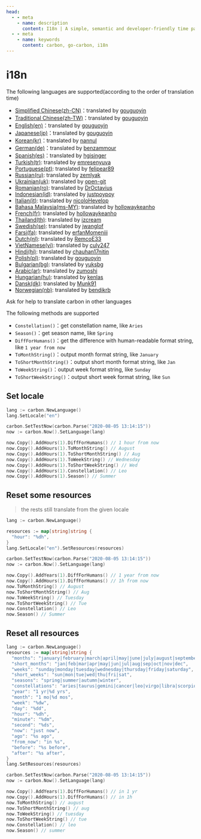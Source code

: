 ```yaml
---
head:
  - - meta
    - name: description
      content: I18n | A simple, semantic and developer-friendly time package for golang
  - - meta
    - name: keywords
      content: carbon, go-carbon, i18n
---
```


# i18n

The following languages are supported(according to the order of translation time)

* [Simplified Chinese(zh-CN)](https://github.com/dromara/carbon/blob/master/lang/zh-CN.json "Simplified Chinese")：translated
  by [gouguoyin](https://github.com/gouguoyin "gouguoyin")
* [Traditional Chinese(zh-TW)](https://github.com/dromara/carbon/blob/master/lang/zh-TW.json "Traditional Chinese")：translated
  by [gouguoyin](https://github.com/gouguoyin "gouguoyin")
* [English(en)](https://github.com/dromara/carbon/blob/master/lang/en.json "English")：translated
  by [gouguoyin](https://github.com/gouguoyin "gouguoyin")
* [Japanese(jp)](https://github.com/dromara/carbon/blob/master/lang/jp.json "Japanese")：translated
  by [gouguoyin](https://github.com/gouguoyin "gouguoyin")
* [Korean(kr)](https://github.com/dromara/carbon/blob/master/lang/kr.json "Korean")：translated by [nannul](https://github.com/nannul "nannul")
* [German(de)](https://github.com/dromara/carbon/blob/master/lang/de.json "German")：translated by [benzammour](https://github.com/benzammour "benzammour")
* [Spanish(es)](https://github.com/dromara/carbon/blob/master/lang/es.json "Spanish")：translated by [hgisinger](https://github.com/hgisinger "hgisinger")
* [Turkish(tr)](https://github.com/dromara/carbon/blob/master/lang/tr.json "Turkish"): translated by [emresenyuva](https://github.com/emresenyuva "emresenyuva")
* [Portuguese(pt)](https://github.com/dromara/carbon/blob/master/lang/pt.json "Portuguese"): translated by [felipear89](https://github.com/felipear89 "felipear89")
* [Russian(ru)](https://github.com/dromara/carbon/blob/master/lang/ru.json "Russian"): translated by [zemlyak](https://github.com/zemlyak "zemlyak")
* [Ukrainian(uk)](https://github.com/dromara/carbon/blob/master/lang/uk.json "Ukrainian"): translated by [open-git](https://github.com/open-git "open-git")
* [Romanian(ro)](https://github.com/dromara/carbon/blob/master/lang/ro.json "Romanian"): translated by [DrOctavius](https://github.com/DrOctavius "DrOctavius")
* [Indonesian(id)](https://github.com/dromara/carbon/blob/master/lang/id.json "Indonesian"): translated by [justpoypoy](https://github.com/justpoypoy "justpoypoy")
* [Italian(it)](../blob/master/lang/it.json "Italian"): translated by [nicoloHevelop](https://github.com/nicoloHevelop "nicoloHevelop")
* [Bahasa Malaysia(ms-MY)](https://github.com/dromara/carbon/blob/master/lang/ms-MY.json "Bahasa Malaysia"): translated
  by [hollowaykeanho](https://github.com/hollowaykeanho "hollowaykeanho")
* [French(fr)](https://github.com/dromara/carbon/blob/master/lang/fr.json "French"): translated
  by [hollowaykeanho](https://github.com/hollowaykeanho "hollowaykeanho")
* [Thailand(th)](https://github.com/dromara/carbon/blob/master/lang/th.json "Thailand"): translated by [izcream](https://github.com/izcream "izcream")
* [Swedish(se)](https://github.com/dromara/carbon/blob/master/lang/se.json "Swedish"): translated by [jwanglof](https://github.com/jwanglof "jwanglof")
* [Farsi(fa)](https://github.com/dromara/carbon/blob/master/lang/fa.json "Farsi"): translated by [erfanMomeniii](https://github.com/erfanMomeniii "erfanMomeniii")
* [Dutch(nl)](https://github.com/dromara/carbon/blob/master/lang/nl.json "Dutch"): translated by [RemcoE33](https://github.com/RemcoE33 "RemcoE33")
* [VietNamese(vi)](https://github.com/dromara/carbon/blob/master/lang/vi.json "VietNam"): translated by [culy247](https://github.com/culy247 "culy247")
* [Hindi(hi)](https://github.com/dromara/carbon/blob/master/lang/hi.json "India"): translated by [chauhan17nitin](https://github.com/chauhan17nitin "chauhan17nitin")
* [Polish(pl)](https://github.com/dromara/carbon/blob/master/lang/pl.json "Polish"): translated by [gouguoyin](https://github.com/gouguoyin "gouguoyin")
* [Bulgarian(bg)](https://github.com/dromara/carbon/blob/master/lang/bg.json "Bulgarian"): translated by [yuksbg](https://github.com/yuksbg "yuksbg")
* [Arabic(ar)](https://github.com/dromara/carbon/blob/master/lang/ar.json "Arabic"): translated by [zumoshi](https://github.com/zumoshi "zumoshi")
* [Hungarian(hu)](https://github.com/dromara/carbon/blob/master/lang/hu.json "Hungarian"): translated by [kenlas](https://github.com/kenlas "kenlas")
* [Dansk(dk)](https://github.com/dromara/carbon/blob/master/lang/dk.json "Dansk"): translated by [Munk91](https://github.com/Munk91 "Munk91")
* [Norwegian(nb)](https://github.com/dromara/carbon/blob/master/lang/nb.json "Norwegian"): translated by [bendikrb](https://github.com/bendikrb "bendikrb")

Ask for help to translate carbon in other languages

The following methods are supported

* `Constellation()`：get constellation name, like `Aries`
* `Season()`：get season name, like `Spring`
* `DiffForHumans()`：get the difference with human-readable format string, like `1 year from now`
* `ToMonthString()`：output month format string, like `January`
* `ToShortMonthString()`：output short month format string, like `Jan`
* `ToWeekString()`：output week format string, like `Sunday`
* `ToShortWeekString()`：output short week format string, like `Sun`

## Set locale

```go
lang := carbon.NewLanguage()
lang.SetLocale("en")

carbon.SetTestNow(carbon.Parse("2020-08-05 13:14:15"))
now := carbon.Now().SetLanguage(lang)

now.Copy().AddHours(1).DiffForHumans() // 1 hour from now
now.Copy().AddHours(1).ToMonthString() // August
now.Copy().AddHours(1).ToShortMonthString() // Aug
now.Copy().AddHours(1).ToWeekString() // Wednesday
now.Copy().AddHours(1).ToShortWeekString() // Wed
now.Copy().AddHours(1).Constellation() // Leo
now.Copy().AddHours(1).Season() // Summer
```

## Reset some resources
> the rests still translate from the given locale
```go
lang := carbon.NewLanguage()

resources := map[string]string {
  "hour": "%dh",
}
lang.SetLocale("en").SetResources(resources)

carbon.SetTestNow(carbon.Parse("2020-08-05 13:14:15"))
now := carbon.Now().SetLanguage(lang)

now.Copy().AddYears(1).DiffForHumans() // 1 year from now
now.Copy().AddHours(1).DiffForHumans() // 1h from now
now.ToMonthString() // August
now.ToShortMonthString() // Aug
now.ToWeekString() // Tuesday
now.ToShortWeekString() // Tue
now.Constellation() // Leo
now.Season() // Summer
```

## Reset all resources

```go
lang := carbon.NewLanguage()
resources := map[string]string {
  "months": "january|february|march|april|may|june|july|august|september|october|november|december",
  "short_months": "jan|feb|mar|apr|may|jun|jul|aug|sep|oct|nov|dec",
  "weeks": "sunday|monday|tuesday|wednesday|thursday|friday|saturday",
  "short_weeks": "sun|mon|tue|wed|thu|fri|sat",
  "seasons": "spring|summer|autumn|winter",
  "constellations": "aries|taurus|gemini|cancer|leo|virgo|libra|scorpio|sagittarius|capricornus|aquarius|pisce",
  "year": "1 yr|%d yrs",
  "month": "1 mo|%d mos",
  "week": "%dw",
  "day": "%dd",
  "hour": "%dh",
  "minute": "%dm",
  "second": "%ds",
  "now": "just now",
  "ago": "%s ago",
  "from_now": "in %s",
  "before": "%s before",
  "after": "%s after",
}
lang.SetResources(resources)

carbon.SetTestNow(carbon.Parse("2020-08-05 13:14:15"))
now := carbon.Now().SetLanguage(lang)

now.Copy().AddYears(1).DiffForHumans() // in 1 yr
now.Copy().AddHours(1).DiffForHumans() // in 1h
now.ToMonthString() // august
now.ToShortMonthString() // aug
now.ToWeekString() // tuesday
now.ToShortWeekString() // tue
now.Constellation() // leo
now.Season() // summer
```